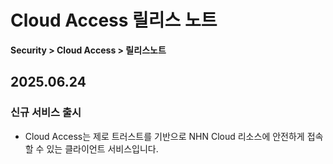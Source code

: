 # Cloud Access 릴리스 노트

**Security > Cloud Access > 릴리스노트**

## 2025.06.24

### 신규 서비스 출시

* Cloud Access는 제로 트러스트를 기반으로 NHN Cloud 리소스에 안전하게 접속할 수 있는 클라이언트 서비스입니다.
